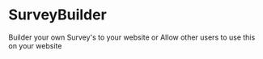 # SurveyBuilder
Builder your own Survey's to your website or Allow other users to use this on your website
